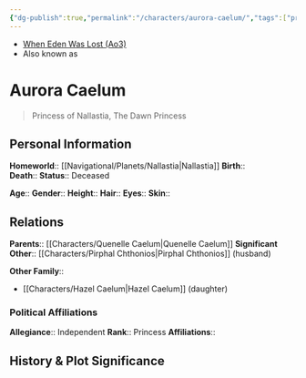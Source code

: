 ```yaml
---
{"dg-publish":true,"permalink":"/characters/aurora-caelum/","tags":["princess","royalty","forcesensitive","unfinished"],"noteIcon":"saber1"}
---
```


- [When Eden Was Lost (Ao3)](https://archiveofourown.org/works/19334440/chapters/45992584)
- Also known as
# Aurora Caelum
>Princess of Nallastia, The Dawn Princess

## Personal Information

**Homeworld**::  [[Navigational/Planets/Nallastia\|Nallastia]]
**Birth**::  
**Death**:: 
**Status**::  Deceased

**Age**:: 
**Gender**:: 
**Height**:: 
**Hair**:: 
**Eyes**:: 
**Skin**:: 
## Relations

**Parents**::  [[Characters/Quenelle Caelum\|Quenelle Caelum]]
**Significant Other**::  [[Characters/Pirphal Chthonios\|Pirphal Chthonios]] (husband)

**Other Family**::
- [[Characters/Hazel Caelum\|Hazel Caelum]] (daughter)

### Political Affiliations

**Allegiance**::  Independent
**Rank**::  Princess
**Affiliations**::  
## History & Plot Significance

